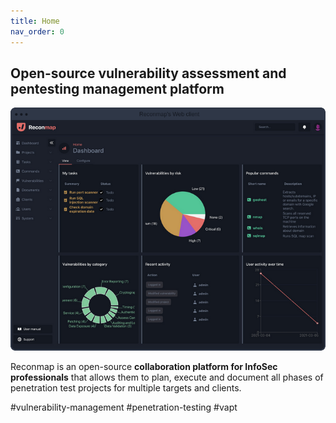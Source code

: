 ```yaml
---
title: Home
nav_order: 0
---
```


## Open-source **vulnerability assessment** and **pentesting management** platform

![images/browser-preview.png](images/browser-preview.png)

Reconmap is an open-source **collaboration platform for InfoSec professionals** that allows them to plan, execute and document all phases of penetration test projects for multiple targets and clients.

#vulnerability-management
#penetration-testing
#vapt
